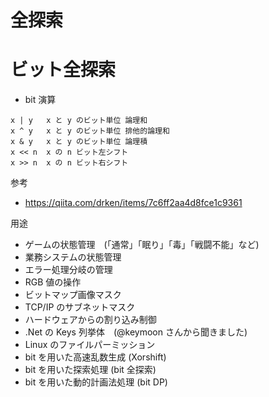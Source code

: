 # 全探索

# ビット全探索

- bit 演算

```
x | y	x と y のビット単位 論理和
x ^ y	x と y のビット単位 排他的論理和
x & y	x と y のビット単位 論理積
x << n	x の n ビット左シフト
x >> n	x の n ビット右シフト
```

参考

- https://qiita.com/drken/items/7c6ff2aa4d8fce1c9361

用途

- ゲームの状態管理　(「通常」「眠り」「毒」「戦闘不能」など)
- 業務システムの状態管理
- エラー処理分岐の管理
- RGB 値の操作
- ビットマップ画像マスク
- TCP/IP のサブネットマスク
- ハードウェアからの割り込み制御
- .Net の Keys 列挙体　(@keymoon さんから聞きました)
- Linux のファイルパーミッション
- bit を用いた高速乱数生成 (Xorshift)
- bit を用いた探索処理 (bit 全探索)
- bit を用いた動的計画法処理 (bit DP)
